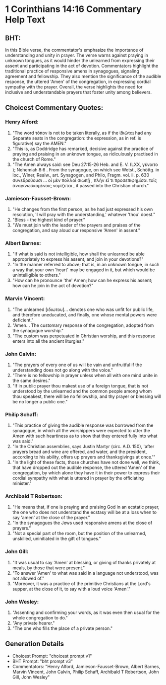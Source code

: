 # 1 Corinthians 14:16 Commentary Help Text

## BHT:
In this Bible verse, the commentator's emphasize the importance of understanding and unity in prayer. The verse warns against praying in unknown tongues, as it would hinder the unlearned from expressing their assent and participating in the act of devotion. Commentators highlight the traditional practice of responsive amens in synagogues, signaling agreement and fellowship. They also mention the significance of the audible response, the uttered 'Amen' of the congregation, in expressing cordial sympathy with the prayer. Overall, the verse highlights the need for inclusive and understandable prayers that foster unity among believers.

## Choicest Commentary Quotes:
### Henry Alford:
1. "The word τόπον is not to be taken literally, as if the ἰδιῶται had any Separate seats in the congregation: the expression, as in ref. is figurative) say the AMEN."
2. "This is, as Doddridge has remarked, decisive against the practice of praying and praising in an unknown tongue, as ridiculously practised in the church of Rome."
3. "The Amen always said: see Deu 27:15-26 Heb. and E. V. (LXX, γένοιτο ); Nehemiah 8:6 . From the synagogue, on which see Wetst., Schöttg. in loc., Winer, Realw., art. Synagogen, and Philo, Fragm. vol. ii. p. 630 συνεδρεύουσι … οἱ μὲν πολλοὶ σιωπῇ , πλὴν εἴ τι προσεπιφημίσαι τοῖς ἀναγινωσκομένοις νομίζεται , it passed into the Christian church."

### Jamieson-Fausset-Brown:
1. "He changes from the first person, as he had just expressed his own resolution, 'I will pray with the understanding,' whatever 'thou' doest."
2. "Bless - the highest kind of prayer."
3. "We must join with the leader of the prayers and praises of the congregation, and say aloud our responsive 'Amen' in assent."

### Albert Barnes:
1. "If what is said is not intelligible, how shall the unlearned be able appropriately to express his assent, and join in your devotions?"
2. "In the manner referred to above; that is, in an unknown tongue, in such a way that your own 'heart' may be engaged in it, but which would be unintelligible to others."
3. "How can he pronounce 'the' Amen; how can he express his assent; how can he join in the act of devotion?"

### Marvin Vincent:
1. "The unlearned [ιδιωτου]... denotes one who was unfit for public life, and therefore uneducated, and finally, one whose mental powers were deficient." 
2. "Amen... The customary response of the congregation, adopted from the synagogue worship." 
3. "The custom was perpetuated in Christian worship, and this response enters into all the ancient liturgies."

### John Calvin:
1. "The prayers of every one of us will be vain and unfruitful if the understanding does not go along with the voice."
2. "There is no fellowship in prayer unless when all with one mind unite in the same desires."
3. "If in public prayer thou makest use of a foreign tongue, that is not understood by the unlearned and the common people among whom thou speakest, there will be no fellowship, and thy prayer or blessing will be no longer a public one."

### Philip Schaff:
1. "This practice of giving the audible response was borrowed from the synagogue, in which all the worshippers were expected to utter the Amen with such heartiness as to show that they entered fully into what was said."
2. "In the Christian assemblies, says Justin Martyr (circ. A.D. 150), 'after prayers bread and wine are offered, and water, and the president, according to his ability, offers up prayers and thanksgivings at once.'"
3. "In the light of these facts, those churches have not done well, we think, that have dropped out the audible response, the uttered 'Amen' of the congregation, by which alone they have it in their power to express their cordial sympathy with what is uttered in prayer by the officiating minister."

### Archibald T Robertson:
1. "He means that, if one is praying and praising God in an ecstatic prayer, the one who does not understand the ecstasy will be at a loss when to say 'amen' at the close of the prayer."
2. "In the synagogues the Jews used responsive amens at the close of prayers."
3. "Not a special part of the room, but the position of the unlearned, unskilled, uninitiated in the gift of tongues."

### John Gill:
1. "It was usual to say 'Amen' at blessing, or giving of thanks privately at meals, by those that were present."
2. "To answer 'Amen' to what was said in a language not understood, was not allowed of."
3. "Moreover, it was a practice of the primitive Christians at the Lord's supper, at the close of it, to say with a loud voice 'Amen'."

### John Wesley:
1. "Assenting and confirming your words, as it was even then usual for the whole congregation to do."
2. "Any private hearer."
3. "The one who fills the place of a private person."


## Generation Details
- Choicest Prompt: "choicest prompt v1"
- BHT Prompt: "bht prompt v3"
- Commentators: "Henry Alford, Jamieson-Fausset-Brown, Albert Barnes, Marvin Vincent, John Calvin, Philip Schaff, Archibald T Robertson, John Gill, John Wesley"
